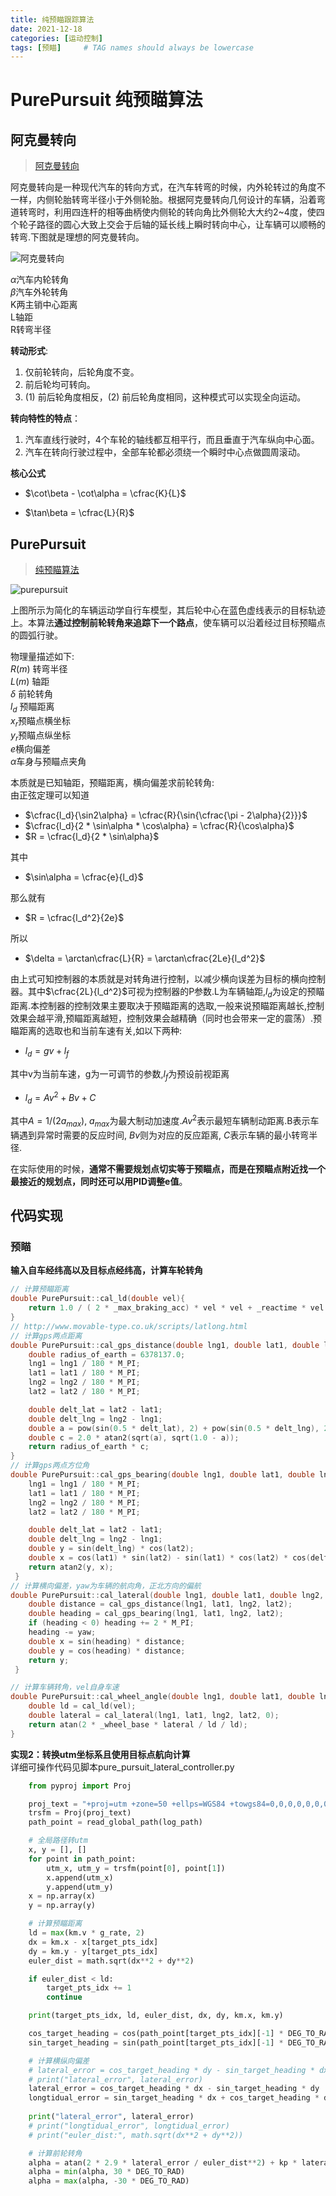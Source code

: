 ```yaml
---
title: 纯预瞄跟踪算法
date: 2021-12-18
categories: [运动控制]
tags: [预瞄]     # TAG names should always be lowercase
---
```

# PurePursuit 纯预瞄算法

## 阿克曼转向
> [阿克曼转向](https://blog.csdn.net/bisal/article/details/106232934)  
> 
阿克曼转向是一种现代汽车的转向方式，在汽车转弯的时候，内外轮转过的角度不一样，内侧轮胎转弯半径小于外侧轮胎。根据阿克曼转向几何设计的车辆，沿着弯道转弯时，利用四连杆的相等曲柄使内侧轮的转向角比外侧轮大大约2~4度，使四个轮子路径的圆心大致上交会于后轴的延长线上瞬时转向中心，让车辆可以顺畅的转弯.下图就是理想的阿克曼转向。 

![阿克曼转向](../../assets/img/akman_1.png)

$\alpha$汽车内轮转角  
$\beta$汽车外轮转角  
K两主销中心距离  
L轴距  
R转弯半径  

**转动形式**:
1. 仅前轮转向，后轮角度不变。
2. 前后轮均可转向。
3. (1) 前后轮角度相反，(2) 前后轮角度相同，这种模式可以实现全向运动。

**转向特性的特点**：
1. 汽车直线行驶时，4个车轮的轴线都互相平行，而且垂直于汽车纵向中心面。
2. 汽车在转向行驶过程中，全部车轮都必须绕一个瞬时中心点做圆周滚动。

**核心公式**  
- $\cot\beta - \cot\alpha = \cfrac{K}{L}$  

- $\tan\beta = \cfrac{L}{R}$    


## PurePursuit
> [纯预瞄算法](https://blog.csdn.net/zxxxxxxy/article/details/103665245)  
> 
![purepursuit](../../assets/img/pure_pursuit.png)

上图所⽰为简化的车辆运动学⾃⾏车模型，其后轮中心在蓝⾊虚线表⽰的⽬标轨迹上。本算法**通过控制前轮转⻆来追踪下⼀个路点**，使车辆可以沿着经过⽬标预瞄点的圆弧⾏驶。

物理量描述如下:  
$R(m)$ 转弯半径  
$L(m)$ 轴距  
$\delta$ 前轮转角  
$l_d$ 预瞄距离  
$x_r$预瞄点横坐标  
$y_r$预瞄点纵坐标  
$e$横向偏差  
$\alpha$车身与预瞄点夹角  

本质就是已知轴距，预瞄距离，横向偏差求前轮转角:  
由正弦定理可以知道

- $\cfrac{l_d}{\sin2\alpha} = \cfrac{R}{\sin{\cfrac{\pi - 2\alpha}{2}}}$  
- $\cfrac{l_d}{2 * \sin\alpha * \cos\alpha} = \cfrac{R}{\cos\alpha}$  
- $R = \cfrac{l_d}{2 * \sin\alpha}$  

其中  
- $\sin\alpha = \cfrac{e}{l_d}$  

那么就有  
- $R = \cfrac{l_d^2}{2e}$  

所以  
- $\delta = \arctan\cfrac{L}{R} = \arctan\cfrac{2Le}{l_d^2}$  

由上式可知控制器的本质就是对转角进行控制，以减少横向误差为目标的横向控制器。其中$\cfrac{2L}{l_d^2}$可视为控制器的P参数.L为车辆轴距,$l_d$为设定的预瞄距离.本控制器的控制效果主要取决于预瞄距离的选取,⼀般来说预瞄距离越⻓,控制效果会越平滑,预瞄距离越短，控制效果会越精确（同时也会带来⼀定的震荡）.预瞄距离的选取也和当前车速有关,如以下两种:

- $l_d = gv + l_f$  

其中v为当前车速，g为⼀可调节的参数,$l_f$为预设前视距离

- $l_d = Av^2 + Bv + C$  

其中$A=1/(2a_{max})$, $a_{max}$为最⼤制动加速度.$Av^2$表⽰最短车辆制动距离.B表⽰车辆遇到异常时需要的反应时间, $Bv$则为对应的反应距离, $C$表⽰车辆的最⼩转弯半径.

在实际使用的时候，**通常不需要规划点切实等于预瞄点，而是在预瞄点附近找一个最接近的规划点，同时还可以用PID调整e值**。 

## 代码实现
### 预瞄
**输入自车经纬高以及目标点经纬高，计算车轮转角**
```c++
// 计算预瞄距离
double PurePursuit::cal_ld(double vel){
    return 1.0 / ( 2 * _max_braking_acc) * vel * vel + _reactime * vel + _min_turning_radius;
}
// http://www.movable-type.co.uk/scripts/latlong.html
// 计算gps两点距离
double PurePursuit::cal_gps_distance(double lng1, double lat1, double lng2, double lat2){
    double radius_of_earth = 6378137.0;
    lng1 = lng1 / 180 * M_PI;
    lat1 = lat1 / 180 * M_PI;
    lng2 = lng2 / 180 * M_PI;
    lat2 = lat2 / 180 * M_PI;

    double delt_lat = lat2 - lat1;
    double delt_lng = lng2 - lng1;
    double a = pow(sin(0.5 * delt_lat), 2) + pow(sin(0.5 * delt_lng), 2) * cos(lat1) * cos(lat2);
    double c = 2.0 * atan2(sqrt(a), sqrt(1.0 - a));
    return radius_of_earth * c;
}
// 计算gps两点方位角
double PurePursuit::cal_gps_bearing(double lng1, double lat1, double lng2, double lat2){
    lng1 = lng1 / 180 * M_PI;
    lat1 = lat1 / 180 * M_PI;
    lng2 = lng2 / 180 * M_PI;
    lat2 = lat2 / 180 * M_PI;

    double delt_lat = lat2 - lat1;
    double delt_lng = lng2 - lng1;
    double y = sin(delt_lng) * cos(lat2);
    double x = cos(lat1) * sin(lat2) - sin(lat1) * cos(lat2) * cos(delt_lng);
    return atan2(y, x);
 }
// 计算横向偏差，yaw为车辆的航向角，正北方向的偏航
double PurePursuit::cal_lateral(double lng1, double lat1, double lng2, double lat2, double yaw){
    double distance = cal_gps_distance(lng1, lat1, lng2, lat2);
    double heading = cal_gps_bearing(lng1, lat1, lng2, lat2);
    if (heading < 0) heading += 2 * M_PI;
    heading -= yaw;
    double x = sin(heading) * distance;
    double y = cos(heading) * distance;
    return y;
 }

// 计算车辆转角，vel自身车速
double PurePursuit::cal_wheel_angle(double lng1, double lat1, double lng2, double lat2, double vel, double yaw){
    double ld = cal_ld(vel);
    double lateral = cal_lateral(lng1, lat1, lng2, lat2, 0);
    return atan(2 * _wheel_base * lateral / ld / ld);
}
```
**实现2：转换utm坐标系且使用目标点航向计算**  
详细可操作代码见脚本pure_pursuit_lateral_controller.py

```python
    from pyproj import Proj

    proj_text = "+proj=utm +zone=50 +ellps=WGS84 +towgs84=0,0,0,0,0,0,0 +units=m +no_defs"
    trsfm = Proj(proj_text)
    path_point = read_global_path(log_path)

    # 全局路径转utm
    x, y = [], []
    for point in path_point:
        utm_x, utm_y = trsfm(point[0], point[1])
        x.append(utm_x)
        y.append(utm_y)
    x = np.array(x)
    y = np.array(y)

    # 计算预瞄距离
    ld = max(km.v * g_rate, 2)
    dx = km.x - x[target_pts_idx]
    dy = km.y - y[target_pts_idx]
    euler_dist = math.sqrt(dx**2 + dy**2)

    if euler_dist < ld:
        target_pts_idx += 1
        continue

    print(target_pts_idx, ld, euler_dist, dx, dy, km.x, km.y)

    cos_target_heading = cos(path_point[target_pts_idx][-1] * DEG_TO_RAD)
    sin_target_heading = sin(path_point[target_pts_idx][-1] * DEG_TO_RAD)

    # 计算横纵向偏差
    # lateral_error = cos_target_heading * dy - sin_target_heading * dx
    # print("lateral_error", lateral_error)
    lateral_error = cos_target_heading * dx - sin_target_heading * dy 
    longtidual_error = sin_target_heading * dx + cos_target_heading * dy
    
    print("lateral_error", lateral_error)
    # print("longtidual_error", longtidual_error)
    # print("euler_dist:", math.sqrt(dx**2 + dy**2))

    # 计算前轮转角
    alpha = atan(2 * 2.9 * lateral_error / euler_dist**2) + kp * lateral_error + ki * (lateral_error - last_error) + kd * (lateral_error - 2*(last_error) + last_last_error)
    alpha = min(alpha, 30 * DEG_TO_RAD)
    alpha = max(alpha, -30 * DEG_TO_RAD)


```


